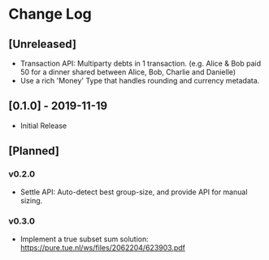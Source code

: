 # Change Log

## [Unreleased]
* Transaction API: Multiparty debts in 1 transaction. (e.g. Alice & Bob paid 50 for a dinner shared between Alice, Bob, Charlie and Danielle)
* Use a rich 'Money' Type that handles rounding and currency metadata. 

## [0.1.0] - 2019-11-19

* Initial Release

## [Planned]

### v0.2.0
* Settle API: Auto-detect best group-size, and provide API for manual sizing.

### v0.3.0
* Implement a true subset sum solution: https://pure.tue.nl/ws/files/2062204/623903.pdf
